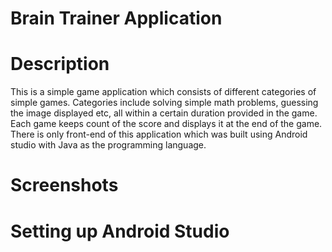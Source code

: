 # Brain Trainer Application

# Description
This is a simple game application which consists of different categories of simple games. Categories include solving simple math problems, guessing the image displayed etc, all within a certain duration provided in the game. Each game keeps count of the score and displays it at the end of the game. There is only front-end of this application which was built using Android studio with Java as the programming language.

# Screenshots

# Setting up Android Studio
